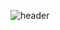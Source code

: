 ![header](https://capsule-render.vercel.app/api?type=waving&color=gradient&customColorList==1,3,18,27&height=230&section=header&text=Namani&fontSize=70)

<div align="center
           👋 Welcome Namani's github profile ! 👋
            
            ✨ Blog ✨
            <img src="https://img.shields.io/badge/Tistory-#000000?style=for-the-badge&logo=tistory&logoColor=#FF9E0F">
                                                                                                                      💌 Email 💌                                                                                     kimyunji9272@gmail.com
                                                                                                                      💻 Tech Stack - Used at the main 💻
                                                                                                                      <img src="https://img.shields.io/badge/JAVA-#E53236?style=for-the-badge&logo=java&logoColor=#00599C">
                                                                                                                      <img src="https://img.shields.io/badge/Spring-#6DB33F?style=for-the-badge&logo=spring&logoColor=white">
                                                                                                                      <img src="https://img.shields.io/badge/Spring-#6DB33F?style=for-the-badge&logo=springboot&logoColor=white">
                                                                                                                      <img src="https://img.shields.io/badge/MySQL-4479A1?style=for-the-badge&logo=MySQL&logoColor=white">
                                                                                                                      <img src="https://img.shields.io/badge/Ubuntu-#E95420?style=for-the-badge&logo=ubuntu&logoColor=white">
                                                                                                                      <img src="https://img.shields.io/badge/github-181717?style=for-the-badge&logo=github&logoColor=white">
                                                                                                                      🔨 Tech Stack - Used at least once 🔨
                                                                                                                      <img src="https://img.shields.io/badge/github-181717?style=for-the-badge&logo=github&logoColor=white">
                                                                                                                      <img src="https://img.shields.io/badge/github-181717?style=for-the-badge&logo=github&logoColor=white">
                                                                                                                      <img src="https://img.shields.io/badge/github-181717?style=for-the-badge&logo=github&logoColor=white">
                                                                                                                      <img src="https://img.shields.io/badge/github-181717?style=for-the-badge&logo=github&logoColor=white">
                                                                                                                      <img src="https://img.shields.io/badge/github-181717?style=for-the-badge&logo=github&logoColor=white">
                                                                                                                      />

